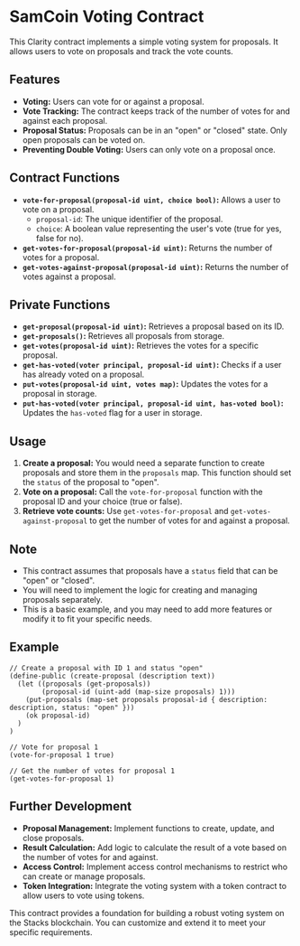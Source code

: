 # SamCoin Voting Contract

This Clarity contract implements a simple voting system for proposals. It allows users to vote on proposals and track the vote counts.

## Features

* **Voting:** Users can vote for or against a proposal.
* **Vote Tracking:** The contract keeps track of the number of votes for and against each proposal.
* **Proposal Status:** Proposals can be in an "open" or "closed" state. Only open proposals can be voted on.
* **Preventing Double Voting:** Users can only vote on a proposal once.

## Contract Functions

* **`vote-for-proposal(proposal-id uint, choice bool)`:** Allows a user to vote on a proposal.
    * `proposal-id`: The unique identifier of the proposal.
    * `choice`: A boolean value representing the user's vote (true for yes, false for no).
* **`get-votes-for-proposal(proposal-id uint)`:** Returns the number of votes for a proposal.
* **`get-votes-against-proposal(proposal-id uint)`:** Returns the number of votes against a proposal.

## Private Functions

* **`get-proposal(proposal-id uint)`:** Retrieves a proposal based on its ID.
* **`get-proposals()`:** Retrieves all proposals from storage.
* **`get-votes(proposal-id uint)`:** Retrieves the votes for a specific proposal.
* **`get-has-voted(voter principal, proposal-id uint)`:** Checks if a user has already voted on a proposal.
* **`put-votes(proposal-id uint, votes map)`:** Updates the votes for a proposal in storage.
* **`put-has-voted(voter principal, proposal-id uint, has-voted bool)`:** Updates the `has-voted` flag for a user in storage.

## Usage

1. **Create a proposal:** You would need a separate function to create proposals and store them in the `proposals` map. This function should set the `status` of the proposal to "open".
2. **Vote on a proposal:** Call the `vote-for-proposal` function with the proposal ID and your choice (true or false).
3. **Retrieve vote counts:** Use `get-votes-for-proposal` and `get-votes-against-proposal` to get the number of votes for and against a proposal.

## Note

* This contract assumes that proposals have a `status` field that can be "open" or "closed".
* You will need to implement the logic for creating and managing proposals separately.
* This is a basic example, and you may need to add more features or modify it to fit your specific needs.

## Example

```
// Create a proposal with ID 1 and status "open"
(define-public (create-proposal (description text))
  (let ((proposals (get-proposals))
        (proposal-id (uint-add (map-size proposals) 1)))
    (put-proposals (map-set proposals proposal-id { description: description, status: "open" }))
    (ok proposal-id)
  )
)

// Vote for proposal 1
(vote-for-proposal 1 true)

// Get the number of votes for proposal 1
(get-votes-for-proposal 1)
```


## Further Development

* **Proposal Management:** Implement functions to create, update, and close proposals.
* **Result Calculation:** Add logic to calculate the result of a vote based on the number of votes for and against.
* **Access Control:** Implement access control mechanisms to restrict who can create or manage proposals.
* **Token Integration:** Integrate the voting system with a token contract to allow users to vote using tokens.

This contract provides a foundation for building a robust voting system on the Stacks blockchain. You can customize and extend it to meet your specific requirements.

